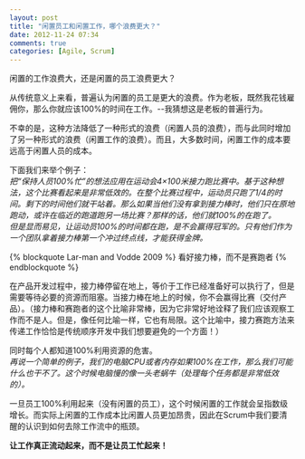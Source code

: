 ```yaml
---
layout: post
title: "闲置员工和闲置工作，哪个浪费更大？"
date: 2012-11-24 07:34
comments: true
categories: [Agile, Scrum]
---
```

闲置的工作浪费大，还是闲置的员工浪费更大？

从传统意义上来看，普遍认为闲置的员工是更大的浪费。作为老板，既然我花钱雇佣你，那么你就应该100%的时间在工作。--我猜想这是老板的普遍行为。

<!-- more -->

不幸的是，这种方法降低了一种形式的浪费（闲置人员的浪费），而与此同时增加了另一种形式的浪费（闲置工作的浪费）。而且，大多数时间，闲置工作的成本要远高于闲置人员的成本。

下面我们来举个例子：  
*把“保持人员100%忙”的想法应用在运动会4×100米接力跑比赛中。基于这种想法，这个比赛看起来是非常低效的。在整个比赛过程中，运动员只跑了1/4的时间。剩下的时间他们就干站着。那么如果当他们没有拿到接力棒时，他们只在原地跑动，或许在临近的跑道跑另一场比赛？那样的话，他们就100%的在跑了。  
但是显而易见，让运动员100%的时间都在跑，是不会赢得冠军的。只有他们作为一个团队拿着接力棒第一个冲过终点线，才能获得金牌。*  

{% blockquote Lar-man and Vodde 2009 %}
看好接力棒，而不是赛跑者
{% endblockquote %}

在产品开发过程中，接力棒停留在地上，等价于工作已经准备好可以执行了，但是需要等待必要的资源而阻塞。当接力棒在地上的时候，你不会赢得比赛（交付产品）。（接力棒和赛跑者的这个比喻非常棒，因为它非常好地诠释了我们应该观察工作而不是人。但是，像任何比喻一样，它也有局限。这个比喻中，接力赛跑方法来传递工作恰恰是传统顺序开发中我们想要避免的一个方面！）

同时每个人都知道100%利用资源的危害。  
*再说一个简单的例子，我们的电脑CPU或者内存如果100%在工作，那么我们可能什么也干不了。这个时候电脑慢的像一头老蜗牛（处理每个任务都是非常低效的）。*

一旦员工100%利用起来（没有闲置的员工），这个时候闲置的工作就会呈指数级增长。而实际上闲置的工作成本比闲置人员更加昂贵，因此在Scrum中我们要清醒的认识到如何去除工作流中的瓶颈。

**让工作真正流动起来，而不是让员工忙起来！**